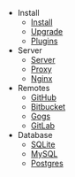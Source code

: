 * Install
    * [Install](index.md)
    * [Upgrade](upgrade.md)
    * [Plugins](plugins.md)
* Server
    * [Server](server.md)
    * [Proxy](proxy.md)
    * [Nginx](nginx.md)
* Remotes
    * [GitHub](github.md)
    * [Bitbucket](bitbucket.md)
    * [Gogs](gogs.md)
    * [GitLab](gitlab.md)
* Database
    * [SQLite](sqlite.md)
    * [MySQL](mysql.md)
    * [Postgres](postgres.md)
